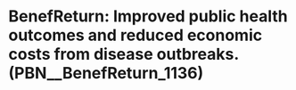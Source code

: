 # BenefReturn: __Improved public health outcomes and reduced economic costs from disease outbreaks.__ (PBN__BenefReturn_1136)

